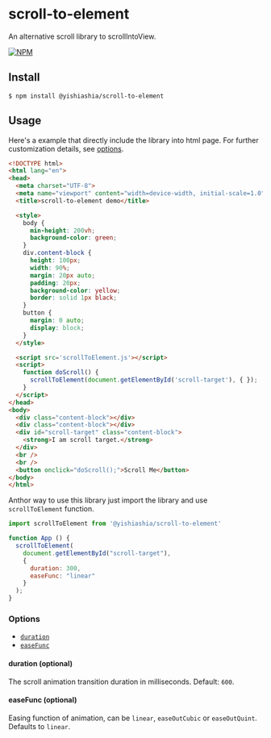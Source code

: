 # scroll-to-element

An alternative scroll library to scrollIntoView.

[![NPM](https://nodei.co/npm/@yishiashia/scroll-to-element.png?mini=true)](https://www.npmjs.com/package/@yishiashia/scroll-to-element)

## Install

    $ npm install @yishiashia/scroll-to-element

## Usage

Here's a example that directly include the library into html page. For further customization details, see [options](#options).

```html
<!DOCTYPE html>
<html lang="en">
<head>
  <meta charset="UTF-8">
  <meta name="viewport" content="width=device-width, initial-scale=1.0">
  <title>scroll-to-element demo</title>

  <style>
    body {
      min-height: 200vh;
      background-color: green;
    }
    div.content-block {
      height: 100px;
      width: 90%;
      margin: 20px auto;
      padding: 20px;
      background-color: yellow;
      border: solid 1px black;
    }
    button {
      margin: 0 auto;
      display: block;
    }
  </style>

  <script src='scrollToElement.js'></script>
  <script>
    function doScroll() {
      scrollToElement(document.getElementById('scroll-target'), { });
    }
  </script>
</head>
<body>
  <div class="content-block"></div>
  <div class="content-block"></div>
  <div id="scroll-target" class="content-block">
    <strong>I am scroll target.</strong>
  </div>
  <br />
  <br />
  <button onclick="doScroll();">Scroll Me</button>
</body>
</html>

```

Anthor way to use this library just import the library and use
`scrollToElement` function.

```js
import scrollToElement from '@yishiashia/scroll-to-element'

function App () {
  scrollToElement(
    document.getElementById("scroll-target"),
    {
      duration: 300,
      easeFunc: "linear"
    }
  );
}
```

### Options

- [`duration`](#duration-optional)
- [`easeFunc`](#easeFunc-optional)

#### duration (optional)

The scroll animation transition duration in milliseconds. Default: `600`.

#### easeFunc (optional)

Easing function of animation, can be `linear`, `easeOutCubic` or `easeOutQuint`. Defaults to `linear`.

